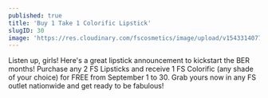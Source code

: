 ```yaml
---
published: true
title: 'Buy 1 Take 1 Colorific Lipstick'
slugID: 30
image: 'https://res.cloudinary.com/fscosmetics/image/upload/v1543314077/COLORIFIC_B1T1.jpg'
---
```


Listen up, girls! Here's a great lipstick announcement to kickstart the BER months! Purchase any 2 FS Lipsticks and receive 1 FS Colorific (any shade of your choice) for FREE from September 1 to 30. Grab yours now in any FS outlet nationwide and get ready to be fabulous!
